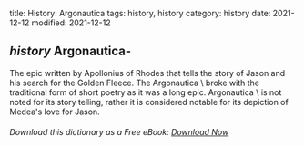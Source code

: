 title: History: Argonautica
tags: history, history
category: history
date: 2021-12-12
modified: 2021-12-12

## _history_  Argonautica-
The epic written by Apollonius of Rhodes that
tells the story of Jason and his search for the Golden Fleece.  The
  Argonautica \ broke with the traditional form of short poetry as
it was a long epic.     Argonautica \ is not noted for its story
telling, rather it is considered notable for its depiction of Medea's
love for Jason.


###### Download *this* dictionary as a Free eBook: [Download Now]({static}static/SerfHistoryDictionary.pdf)

